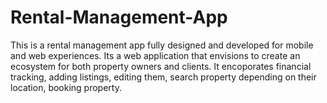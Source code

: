 # Rental-Management-App

This is a rental management app fully designed and developed for mobile and web experiences.
Its a web application that envisions to create an ecosystem for both property owners and clients. It encoporates financial tracking, adding listings, editing them, search property depending on their location, booking property.

